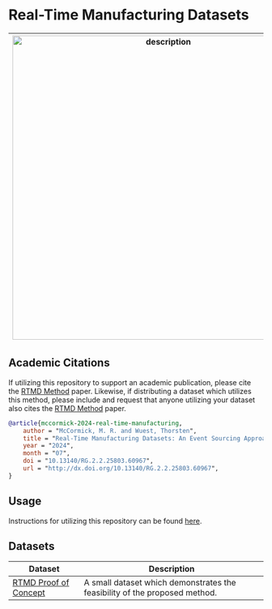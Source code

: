 # Real-Time Manufacturing Datasets


| <img src=".github/rtmd.png" alt="description" style="width: 600px"> | [Real-Time Manufacturing Datasets: An Event Sourcing Approach](http://dx.doi.org/10.13140/RG.2.2.25803.60967) defines a method for the acquisition, distribution, and real-time utilization of manufacturing data. This repository provides pre-configured tooling to jump-start the consumption of datasets which leverage this method. |
|---------------------------------------------------------------------|------------------------------------------------------------------------------------------------------------------------------------------------------------------------------------------------------------------------------------------------------------------------------------------------------------------------------------------|


## Academic Citations

If utilizing this repository to support an academic publication, please cite the [RTMD Method](http://dx.doi.org/10.13140/RG.2.2.25803.60967) paper. Likewise, if distributing a dataset which utilizes this method, please include and request that anyone utilizing your dataset also cites the [RTMD Method](http://dx.doi.org/10.13140/RG.2.2.25803.60967) paper.

```bibtex
@article{mccormick-2024-real-time-manufacturing,
    author = "McCormick, M. R. and Wuest, Thorsten",
    title = "Real-Time Manufacturing Datasets: An Event Sourcing Approach",
    year = "2024",
    month = "07",
    doi = "10.13140/RG.2.2.25803.60967",
    url = "http://dx.doi.org/10.13140/RG.2.2.25803.60967",
}
```

## Usage

Instructions for utilizing this repository can be found [here](tooling/).

## Datasets

| Dataset                    | Description                                                                |
|----------------------------|----------------------------------------------------------------------------|
| [RTMD Proof of Concept](https://github.com/m-r-mccormick/Real-Time-Manufacturing-Datasets/releases/tag/v0.0.1) | A small dataset which demonstrates the feasibility of the proposed method. |
